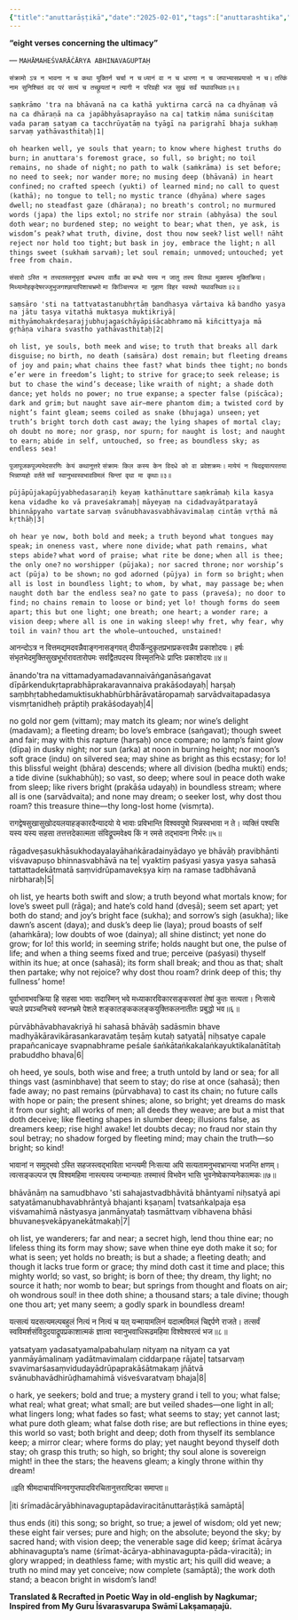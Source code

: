 ```yaml
---
{"title":"anuttarāṣṭikā","date":"2025-02-01","tags":["anuttarashtika","abhinavagupta","scriptures"],"publish":true,"path":"scriptures/anuttarāṣṭikā.md","permalink":"/scriptures/anuttarashtika/","PassFrontmatter":true}
---
```


<span class="center-text">**“eight verses concerning the ultimacy”**</span>

<span class="center-text">— `MAHĀMAHEŚVARĀĊĀRYA ABHINAVAGUPTAḤ`</span>

</div>

<span class="center-text">`संक्रामो ऽत्र न भावना न च कथा युक्तिर्न चर्चा न च`</span>
<span class="center-text">`ध्यानं वा न च धारणा न च जपाभ्यासप्रयासो न च।`</span>
<span class="center-text">`तत्किं नाम सुनिश्चितं वद परं सत्यं च तच्छ्रूयतां`</span>
<span class="center-text">`न त्यागी न परिग्रही भज सुखं सर्वं यथावस्थितः॥१॥`</span>

<span class="center-text">`saṃkrāmo 'tra na bhāvanā na ca kathā yuktirna carcā na ca`</span>
<span class="center-text">`dhyānaṃ vā na ca dhāraṇā na ca japābhyāsaprayāso na ca|`</span>
<span class="center-text">`tatkiṃ nāma suniścitaṃ vada paraṃ satyaṃ ca tacchrūyatāṃ`</span>
<span class="center-text">`na tyāgī na parigrahī bhaja sukhaṃ sarvaṃ yathāvasthitaḥ|1|`</span>

<span class="center-text">`oh hearken well, ye souls that yearn;`</span>
<span class="center-text">`to know where highest truths do burn;`</span>
<span class="center-text">`in anuttara's foremost grace, so full, so bright;`</span>
<span class="center-text">`no toil remains, no shade of night;`</span>
<span class="center-text">`no path to walk (saṁkrāma) is set before;`</span>
<span class="center-text">`no need to seek; nor wander more;`</span>
<span class="center-text">`no musing deep (bhāvanā) in heart confined;`</span>
<span class="center-text">`no crafted speech (yukti) of learned mind;`</span>
<span class="center-text">`no call to quest (kathā); no tongue to tell;`</span>
<span class="center-text">`no mystic trance (dhyāna) where sages dwell;`</span>
<span class="center-text">`no steadfast gaze (dhāraṇa); no breath's control;`</span>
<span class="center-text">`no murmured words (japa) the lips extol;`</span>
<span class="center-text">`no strife nor strain (abhyāsa) the soul doth wear;`</span>
<span class="center-text">`no burdened step; no weight to bear;`</span>
<span class="center-text">`what then, ye ask, is wisdom’s peak?`</span>
<span class="center-text">`what truth, divine, dost thou now seek?`</span>
<span class="center-text">`list well! nāht reject nor hold too tight;`</span>
<span class="center-text">`but bask in joy, embrace the light;`</span>
<span class="center-text">`n all things sweet (sukhaṁ sarvaṁ);`</span>
<span class="center-text">`let soul remain; unmoved;`</span>
<span class="center-text">`untouched; yet free from chain.`</span>


<span class="center-text">`संसारो ऽस्ति न तत्त्वतस्तनुभृतां बन्धस्य वार्तैव का`</span>
<span class="center-text">`बन्धो यस्य न जातु तस्य वितथा मुक्तस्य मुक्तिक्रिया।`</span>
<span class="center-text">`मिथ्यामोहकृदेषरज्जुभुजगश्छायापिशाचभ्रमो`</span>
<span class="center-text">`मा किञ्चित्त्यज मा गृहाण विहर स्वस्थो यथावस्थितः॥२॥`</span>

<span class="center-text">`saṃsāro 'sti na tattvatastanubhṛtāṃ bandhasya vārtaiva kā`</span>
<span class="center-text">`bandho yasya na jātu tasya vitathā muktasya muktikriyā|`</span>
<span class="center-text">`mithyāmohakṛdeṣarajjubhujagaśchāyāpiśācabhramo`</span>
<span class="center-text">`mā kiñcittyaja mā gṛhāṇa vihara svastho yathāvasthitaḥ|2|`</span>

<span class="center-text">`oh list, ye souls, both meek and wise;`</span>
<span class="center-text">`to truth that breaks all dark disguise;`</span>
<span class="center-text">`no birth, no death (saṁsāra) dost remain;`</span>
<span class="center-text">`but fleeting dreams of joy and pain;`</span>
<span class="center-text">`what chains thee fast? what binds thee tight;`</span>
<span class="center-text">`no bonds e’er were in freedom’s light;`</span>
<span class="center-text">`to strive for grace;to seek release;`</span>
<span class="center-text">`is but to chase the wind’s decease;`</span>
<span class="center-text">`like wraith of night; a shade doth dance;`</span>
<span class="center-text">`yet holds no power; no true expanse;`</span>
<span class="center-text">`a specter false (piścāca); dark and grim;`</span>
<span class="center-text">`but naught save air—mere phantom dim;`</span>
<span class="center-text">`a twisted cord by night’s faint gleam;`</span>
<span class="center-text">`seems coiled as snake (bhujaga) unseen;`</span>
<span class="center-text">`yet truth’s bright torch doth cast away;`</span>
<span class="center-text">`the lying shapes of mortal clay;`</span>
<span class="center-text">`oh doubt no more; nor grasp, nor spurn;`</span>
<span class="center-text">`for naught is lost; and naught to earn;`</span>
<span class="center-text">`abide in self, untouched, so free;`</span>
<span class="center-text">`as boundless sky; as endless sea!`</span>


<span class="center-text">`पूजापूजकपूज्यभेदसरणिः केयं कथानुत्तरे`</span>
<span class="center-text">`संक्रामः किल कस्य केन विदधे को वा प्रवेशक्रमः।`</span>
<span class="center-text">`मायेयं न चिदद्वयात्परतया भिन्नाप्यहो वर्तते`</span>
<span class="center-text">`सर्वं स्वानुभवस्वभावविमलं चिन्तां वृथा मा कृथाः॥३॥`</span>

<span class="center-text">`pūjāpūjakapūjyabhedasaraṇiḥ keyaṃ kathānuttare`</span>
<span class="center-text">`saṃkrāmaḥ kila kasya kena vidadhe ko vā praveśakramaḥ|`</span>
<span class="center-text">`māyeyaṃ na cidadvayātparatayā bhinnāpyaho vartate`</span>
<span class="center-text">`sarvaṃ svānubhavasvabhāvavimalaṃ cintāṃ vṛthā mā kṛthāḥ|3|`</span>

<span class="center-text">`oh hear ye now, both bold and meek;`</span>
<span class="center-text">`a truth beyond what tongues may speak;`</span>
<span class="center-text">`in oneness vast, where none divide;`</span>
<span class="center-text">`what path remains, what steps abide?`</span>
<span class="center-text">`what word of praise; what rite be done;`</span>
<span class="center-text">`when all is thee; the only one?`</span>
<span class="center-text">`no worshipper (pūjaka); nor sacred throne;`</span>
<span class="center-text">`nor worship’s act (pūja) to be shown;`</span>
<span class="center-text">`no god adorned (pūjya) in form so bright;`</span>
<span class="center-text">`when all is lost in boundless light;`</span>
<span class="center-text">`to whom, by what, may passage be;`</span>
<span class="center-text">`when naught doth bar the endless sea?`</span>
<span class="center-text">`no gate to pass (praveśa); no door to find;`</span>
<span class="center-text">`no chains remain to loose or bind;`</span>
<span class="center-text">`yet lo! though forms do seem apart;`</span>
<span class="center-text">`this but one light; one breath; one heart;`</span>
<span class="center-text">`a wonder rare; a vision deep;`</span>
<span class="center-text">`where all is one in waking sleep!`</span>
<span class="center-text">`why fret, why fear, why toil in vain?`</span>
<span class="center-text">`thou art the whole—untouched, unstained!`</span>


आनन्दोऽत्र न वित्तमद्यमदवन्नैवाङ्गनासङ्गवत्
दीपार्केन्दुकृतप्रभाप्रकरवन्नैव प्रकाशोदयः।
हर्षः संभृतभेदमुक्तिसुखभूर्भारावतारोपमः
सर्वाद्वैतपदस्य विस्मृतनिधेः प्राप्तिः प्रकाशोदयः॥४॥

ānando'tra na vittamadyamadavannaivāṅganāsaṅgavat
dīpārkendukṛtaprabhāprakaravannaiva prakāśodayaḥ|
harṣaḥ saṃbhṛtabhedamuktisukhabhūrbhārāvatāropamaḥ
sarvādvaitapadasya vismṛtanidheḥ prāptiḥ prakāśodayaḥ|4|

no gold nor gem (vittam); may match its gleam;
nor wine’s delight (madavam); a fleeting dream;
bo love’s embrace (saṅgavat); though sweet and fair;
may with this rapture (harṣaḥ) once compare;
no lamp’s faint glow (dīpa) in dusky night;
nor sun (arka) at noon in burning height;
nor moon’s soft grace (indu) on silvered sea;
may shine as bright as this ecstasy;
for lo! this blissful weight (bhāra) descends;
where all division (bedha mukti) ends;
a tide divine (sukhabhūḥ); so vast, so deep;
where soul in peace doth wake from sleep;
like rivers bright (prakāśa udayaḥ) in boundless stream;
where all is one (sarvādvaita); and none may dream;
o seeker lost, why dost thou roam?
this treasure thine—thy long-lost home (vismṛta).


रागद्वेषसुखासुखोदयलयाहङ्कारदैन्यादयो
ये भावाः प्रविभान्ति विश्ववपुषो भिन्नस्वभावा न ते।
व्यक्तिं पश्यसि यस्य यस्य सहसा तत्तत्तदेकात्मता
संविद्रूपमवेक्ष्य किं न रमसे तद्भावना निर्भरः॥५॥

rāgadveṣasukhāsukhodayalayāhaṅkāradainyādayo
ye bhāvāḥ pravibhānti viśvavapuṣo bhinnasvabhāvā na te|
vyaktiṃ paśyasi yasya yasya sahasā tattattadekātmatā
saṃvidrūpamavekṣya kiṃ na ramase tadbhāvanā nirbharaḥ|5|

oh list, ye hearts both swift and slow;
a truth beyond what mortals know;
for love’s sweet pull (rāga); 
and hate’s cold hand (dveṣā);
seem set apart; yet both do stand;
and joy’s bright face (sukha);
and sorrow’s sigh (asukha);
like dawn’s ascent (daya);
and dusk’s deep lie (laya);
proud boasts of self (ahaṁkāra); 
low doubts of woe (dainya);
all shine distinct; yet none do grow;
for lo! this world; in seeming strife;
holds naught but one, the pulse of life;
and when a thing seems fixed and true;
perceive (paśyasi) thyself within its hue;
at once (sahasā); its form shall break;
and thou as that; shalt then partake;
why not rejoice? why dost thou roam?
drink deep of this; thy fullness’ home!


पूर्वाभावभवक्रिया हि सहसा भावाः सदास्मिन् भवे
मध्याकारविकारसङ्करवतां तेषां कुतः सत्यता।
निःसत्ये चपले प्रपञ्चनिचये स्वप्नभ्रमे पेशले
शङ्कातङ्ककलङ्कयुक्तिकलनातीतः प्रबुद्धो भव॥६॥

pūrvābhāvabhavakriyā hi sahasā bhāvāḥ sadāsmin bhave
madhyākāravikārasan‌karavatāṃ teṣāṃ kutaḥ satyatā|
niḥsatye capale prapañcanicaye svapnabhrame peśale
śaṅkātaṅkakalaṅkayuktikalanātītaḥ prabuddho bhava|6|

oh heed, ye souls, both wise and free;
a truth untold by land or sea;
for all things vast (asminbhave) that seem to stay;
do rise at once (sahasā); then fade away;
no past remains (pūrvabhava) to cast its chain;
no future calls with hope or pain;
the present shines; alone, so bright;
yet dreams do mask it from our sight;
all works of men; all deeds they weave;
are but a mist that doth deceive;
like fleeting shapes in slumber deep;
illusions false, as dreamers keep;
rise high! awake! let doubts decay;
no fraud nor stain thy soul betray;
no shadow forged by fleeting mind;
may chain the truth—so bright; so kind!


भावानां न समुद्भवो ऽस्ति सहजस्त्वद्भाविता भान्त्यमी
निःसत्या अपि सत्यतामनुभवभ्रान्त्या भजन्ति क्षणम्।
त्वत्सङ्कल्पज एष विश्वमहिमा नास्त्यस्य जन्मान्यतः
तस्मात्त्वं विभवेन भासि भुवनेष्वेकाप्यनेकात्मकः॥७॥

bhāvānāṃ na samudbhavo 'sti sahajastvadbhāvitā bhāntyamī
niḥsatyā api satyatāmanubhavabhrāntyā bhajanti kṣaṇam|
tvatsaṅkalpaja eṣa viśvamahimā nāstyasya janmānyataḥ
tasmāttvaṃ vibhavena bhāsi bhuvaneṣvekāpyanekātmakaḥ|7|

oh list, ye wanderers; far and near;
a secret high, lend thou thine ear;
no lifeless thing its form may show;
save when thine eye doth make it so;
for what is seen; yet holds no breath;
is but a shade; a fleeting death;
and though it lacks true form or grace;
thy mind doth cast it time and place;
this mighty world; so vast, so bright;
is born of thee; thy dream, thy light;
no source it hath; nor womb to bear;
but springs from thought and floats on air;
oh wondrous soul! in thee doth shine;
a thousand stars; a tale divine;
though one thou art; yet many seem;
a godly spark in boundless dream!


यत्सत्यं यदसत्यमल्पबहुलं नित्यं न नित्यं च यत्
यन्मायामलिनं यदात्मविमलं चिद्दर्पणे राजते।
तत्सर्वं स्वविमर्शसंविदुदयाद्रूपप्रकाशात्मकं
ज्ञात्वा स्वानुभवाधिरूढमहिमा विश्वेश्वरत्वं भज॥८॥

yatsatyaṃ yadasatyamalpabahulaṃ nityaṃ na nityaṃ ca yat
yanmāyāmalinaṃ yadātmavimalaṃ ciddarpaṇe rājate|
tatsarvaṃ svavimarśasaṃvidudayādrūpaprakāśātmakaṃ
jñātvā svānubhavādhirūḍhamahimā viśveśvaratvaṃ bhaja|8|

o hark, ye seekers; bold and true;
a mystery grand i tell to you;
what false; what real; 
what great; what small;
are but veiled shades—one light in all;
what lingers long; what fades so fast;
what seems to stay; yet cannot last;
what pure doth gleam; what false doth rise;
are but reflections in thine eyes;
this world so vast; both bright and deep;
doth from thyself its semblance keep;
a mirror clear; where forms do play;
yet naught beyond thyself doth stay;
oh grasp this truth; so high, so bright;
thy soul alone is sovereign might!
in thee the stars; the heavens gleam;
a kingly throne within thy dream!


॥इति श्रीमदाचार्याभिनवगुप्तपादविरचितानुत्तराष्टिका समाप्ता॥

|iti śrīmadācāryābhinavaguptapādaviracitānuttarāṣṭikā samāptā|

thus ends (iti) this song; so bright, so true;
a jewel of wisdom; old yet new;
these eight fair verses; pure and high;
on the absolute; beyond the sky;
by sacred hand; with vision deep;
the venerable sage did keep;
śrīmat ācārya abhinavagupta’s name (śrīmat-ācārya-abhinavagupta-pāda-viracitā);
in glory wrapped; in deathless fame;
with mystic art; his quill did weave;
a truth no mind may yet conceive;
now complete (samāptā); the work doth stand;
a beacon bright in wisdom’s land!


<span class="center-text">**Translated & Recrafted in Poetic Way in old-english by Nagkumar; Inspired from My Guru Īśvarasvarupa Swāmī Lakṣamaṇajū.**</span>